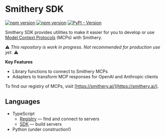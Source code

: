 # Smithery SDK

[![npm version](https://img.shields.io/npm/v/%40smithery%2Fsdk?style=flat-square)](https://www.npmjs.com/package/@smithery/sdk) 
[![npm version](https://img.shields.io/npm/v/%40smithery%2Fregistry?style=flat-square)](https://www.npmjs.com/package/@smithery/registry) 
[![PyPI - Version](https://img.shields.io/pypi/v/smithery?style=flat-square)](https://pypi.org/project/smithery/)


Smithery SDK provides utilities to make it easier for you to develop or use [Model Context Protocols](https://modelcontextprotocol.io/) (MCPs) with Smithery.

⚠️ _This repository is work in progress. Not recommended for production use yet._ ⚠️

**Key Features**

- Library functions to connect to Smithery MCPs
- Adapters to transform MCP responses for OpenAI and Anthropic clients

To find our registry of MCPs, visit [https://smithery.ai/](https://smithery.ai/).

## Languages
- TypeScript
  - [Registry](typescript/registry/README.md) — find and connect to servers
  - [SDK](typescript/sdk/README.md) — build servers
- Python (under construction!)